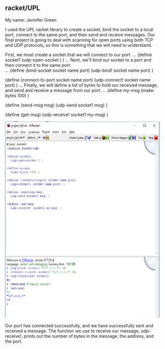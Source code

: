 ## racket/UPL
My name: Jennifer Green

I used the UPL racket library to create a socket, bind the socket to a local port, connect to the same port, and then send and receive messages.  Our final project is going to deal with scanning for open ports using both TCP and UDP protocols, so this is something that we will need to understand.  

First, we must create a socket that we will connect to our port.
...
(define socket1
  (udp-open-socket ) )
...
Next, we'll bind our socket to a port and then connect it to the same port.  
...
(define (bind-socket socket name port)
  (udp-bind! socket name port) )

(define (connect-to-port socket name port)
  (udp-connect! socket name port) )
...
Finally, we will define a list of bytes to hold our received message, and send and receive a message from our port.
...
(define my-msg
  (make-bytes 100) )

(define (send-msg msg)
  (udp-send socket1 msg) )

(define (get-msg)
  (udp-receive! socket1 my-msg) )

![program in action](/program_image.png?raw=true "program image")

Our port has connected successfully, and we have successfully sent and received a message.  The function we use to receive our message, udp-receive!, prints out the number of bytes in the message, the address, and the port.  
